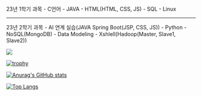 <div>
23년 1학기 과목
- C언어
- JAVA
- HTML(HTML, CSS, JS)
- SQL
- Linux
</div>
<hr>
<div>
23년 2학기 과목
- AI 연계 실습(JAVA Spring Boot(JSP, CSS, JS))
- Python
- NoSQL(MongoDB)
- Data Modeling 
- Xshlell(Hadoop(Master, Slave1, Slave2))
</div>
 
 <a href="mailto:donguk0105@gmail.com" target="_blank"><img src="https://img.shields.io/badge/donguk0105@gmail.com-EA4335?style=flat-square&logo=Gmail&logoColor=white"/></a>

[![trophy](https://github-profile-trophy.vercel.app/?username=donguk1)](https://github.com/donguk1/)

[![Anurag's GitHub stats](https://github-readme-stats.vercel.app/api?username=donguk1)](https://github.com/donguk1/)

[![Top Langs](https://github-readme-stats.vercel.app/api/top-langs/?username=donguk1)](https://github.com/donguk1/)

